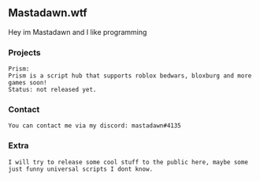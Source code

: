 ## Mastadawn.wtf

Hey im Mastadawn and I like programming


### Projects

```
Prism:
Prism is a script hub that supports roblox bedwars, bloxburg and more games soon!
Status: not released yet.
```

### Contact

```
You can contact me via my discord: mastadawn#4135
```

### Extra

```
I will try to release some cool stuff to the public here, maybe some just funny universal scripts I dont know.
```

